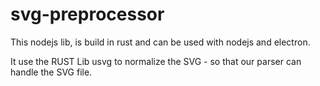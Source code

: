 # svg-preprocessor

This nodejs lib, is build in rust and can be used with nodejs and electron.

It use the RUST Lib usvg to normalize the SVG - so that our parser can handle the SVG file.

